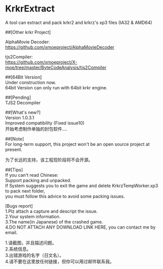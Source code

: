 # KrkrExtract
A tool can extract and pack krkr2 and krkrz's xp3 files (IA32 & AMD64)  

##[Other krkr Project]  
 
AlphaMovie Decoder:  
https://github.com/xmoeproject/AlphaMovieDecoder

tjs2Compiler:  
https://github.com/xmoeproject/X-moe/tree/master/ByteCodeAnalysis/tjs2Compiler

##[64Bit Version]  
Under construction now.  
64bit Version can only run with 64bit krkr engine.  


##[Pending]  
TJS2 Decompiler  


##[What's new?]  
Version 1.0.3.1  
Improved compatibility (Fixed issue10)  
开始考虑制作单独的封包软件....  

##[Note]  
For long-term support, this project won't be an open source project at present.

为了长远的支持，该工程现阶段将不会开源。  

##[Tips]  
If you can't read Chinese:  
Support packing and unpacked.  
If System suggests you to exit the game and delete KrkrzTempWorker.xp3 to pack next folder,  
you must follow this advice to avoid some packing issues.  



[Bugs report]  
1.Plz attach a capture and descript the issue.  
2.Your system information.  
3.The name(in Japanese) of the crashed game.  
4.DO NOT ATTACH ANY DOWNLOAD LINK HERE, you can contact me by email.  

1.请截图，并且描述问题。  
2.系统信息。  
3.出错游戏的名字（日文名）。  
4.请不要在这里放任何链接，但你可以用过邮件联系我。  

